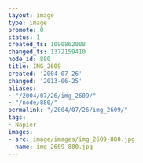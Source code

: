 ```yaml
---
layout: image
type: image
promote: 0
status: 1
created_ts: 1090862008
changed_ts: 1372159410
node_id: 880
title: IMG_2609
created: '2004-07-26'
changed: '2013-06-25'
aliases:
- "/2004/07/26/img_2609/"
- "/node/880/"
permalink: "/2004/07/26/img_2609/"
tags:
- Napier
images:
- src: image/images/img_2609-880.jpg
  name: img_2609-880.jpg
---
```


